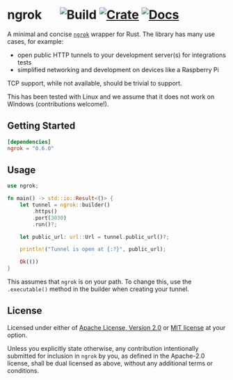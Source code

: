 # ngrok &emsp; ![Build] [![Crate]](https://crates.io/crates/ngrok) [![Docs]](https://docs.rs/ngrok/)

[build]: https://github.com/nkconnor/ngrok/workflows/tests/badge.svg
[crate]: https://img.shields.io/crates/v/ngrok
[docs]: https://docs.rs/ngrok/badge.svg

A minimal and concise [`ngrok`](https://ngrok.com/) wrapper for Rust. The library has many use cases, for example:
- open public HTTP tunnels to your development server(s) for integrations tests
- simplified networking and development on devices like a Raspberry Pi

TCP support, while not available, should be trivial to support.

This has been tested with Linux and we assume that it does not work on Windows (contributions
welcome!).

## Getting Started

```toml
[dependencies]
ngrok = "0.6.0"
```

## Usage

```rust
use ngrok;

fn main() -> std::io::Result<()> {
    let tunnel = ngrok::builder()
        .https()
        .port(3030)
        .run()?;

    let public_url: url::Url = tunnel.public_url()?;

    println!("Tunnel is open at {:?}", public_url);

    Ok(())
}
```

This assumes that `ngrok` is on your path. To change this, use the `.executable()` method in the builder when
creating your tunnel.

## License

Licensed under either of <a href="LICENSE-APACHE">Apache License, Version
2.0</a> or <a href="LICENSE-MIT">MIT license</a> at your option.

Unless you explicitly state otherwise, any contribution intentionally submitted
for inclusion in `ngrok` by you, as defined in the Apache-2.0 license, shall be
dual licensed as above, without any additional terms or conditions.
